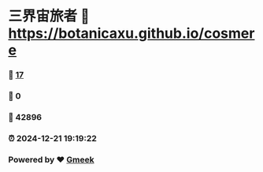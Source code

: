 # 三界宙旅者 :link: https://botanicaxu.github.io/cosmere 
### :page_facing_up: [17](https://botanicaxu.github.io/cosmere/tag.html) 
### :speech_balloon: 0 
### :hibiscus: 42896 
### :alarm_clock: 2024-12-21 19:19:22 
### Powered by :heart: [Gmeek](https://github.com/Meekdai/Gmeek)
